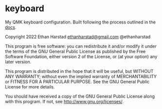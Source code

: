# keyboard

My QMK keyboard configuration.
Built following the process outlined in the [docs](https://docs.qmk.fm/#/newbs_building_firmware_workflow).

Copyright 2022 Ethan Harstad ethanharstad@gmail.com @ethanharstad

This program is free software: you can redistribute it and/or modify
it under the terms of the GNU General Public License as published by
the Free Software Foundation, either version 2 of the License, or
(at your option) any later version.

This program is distributed in the hope that it will be useful,
but WITHOUT ANY WARRANTY; without even the implied warranty of
MERCHANTABILITY or FITNESS FOR A PARTICULAR PURPOSE.  See the
GNU General Public License for more details.

You should have received a copy of the GNU General Public License
along with this program.  If not, see <http://www.gnu.org/licenses/>.
